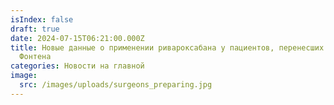 ```yaml
---
isIndex: false
draft: true
date: 2024-07-15T06:21:00.000Z
title: Новые данные о применении ривароксабана у пациентов, перенесших операцию
  Фонтена
categories: Новости на главной
image:
  src: /images/uploads/surgeons_preparing.jpg
---
```


